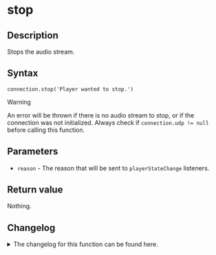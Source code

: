 # stop

## Description

Stops the audio stream.

## Syntax

```
connection.stop('Player wanted to stop.')
```

> [!WARNING]  
> An error will be thrown if there is no audio stream to stop, or if the connection was not initialized. Always check if `connection.udp != null` before calling this function.

## Parameters

- `reason` - The reason that will be sent to `playerStateChange` listeners.

## Return value

Nothing.

## Changelog
<details>

<summary>The changelog for this function can be found here.</summary>

### 1.0.0

- Initial implementation

### 1.0.4

- Added optional `reason` parameter

</details>
